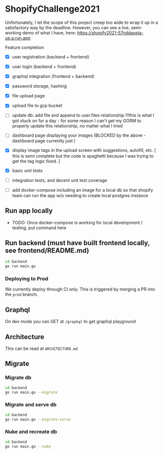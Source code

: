 # ShopifyChallenge2021
Unfortunately, I let the scope of this project creep too wide to wrap it up in a satisfactory way by the deadline. However, you can see a live, semi-working demo of what I have, here: 
https://shopify2021-57nddaoela-ue.a.run.app

Feature completion
- [x] user registration (backend + frontend)
- [x] user login (backend + frontend)
- [x] graphql integration (frontend + backend)
- [x] password storage, hashing
- [x] file upload page
- [x] upload file to gcp bucket
- [ ] update db: add file and append to user.files relationship !!!this is what I got stuck on for a day - for some reason I can't get my GORM to properly update this relationship, no matter what I tried
- [ ] dashboard page displaying your images (BLOCKED by the above - dashboard page currently just )
- [x] display image tags in the upload screen with suggestions, autofill, etc. [ this is semi complete but the code is spaghetti because I was trying to get the tag logic fixed. ]

- [x] basic unit tests
- [ ] integration tests, and decent unit test coverage
- [ ] add docker-compose including an image for a local db so that shopify team can run the app w/o needing to create local postgres instance

## Run app locally
* TODO: Once docker-compose is working for local development / testing, put command here

## Run backend (must have built frontend locally, see frontend/README.md)
```bash
cd backend
go run main.go
```

### Deploying to Prod
We currently deploy through CI only. This is triggered by merging a PR into the `prod` branch.

## Graphql 

On dev mode you can GET at `/graphql` to get graphql playground

## Architecture

This can be read at `ARCHITECTURE.md`

## Migrate
### Migrate db
```bash
cd backend
go run main.go --migrate
```
### Migrate and serve db
```bash
cd backend
go run main.go --migrate-serve
```
### Nuke and recreate db
```bash
cd backend
go run main.go --nuke
```
